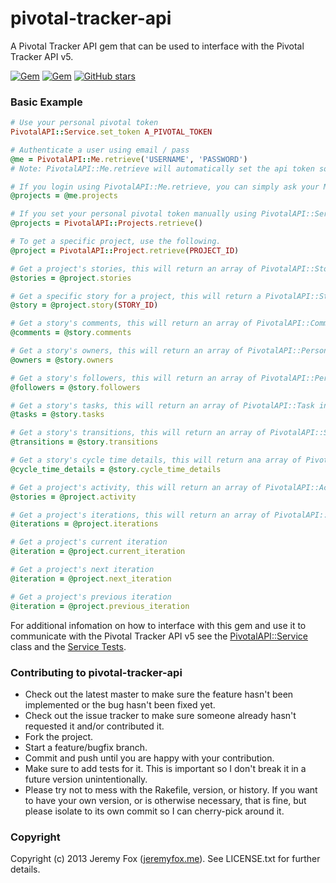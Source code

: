 pivotal-tracker-api
===================

A Pivotal Tracker API gem that can be used to interface with the Pivotal Tracker API v5.

[![Gem](https://img.shields.io/gem/v/pivotal-tracker-api.svg?maxAge=2592000)]() [![Gem](https://img.shields.io/gem/dtv/pivotal-tracker-api.svg?maxAge=2592000)]() [![GitHub stars](https://img.shields.io/github/stars/badges/shields.svg?style=social&label=Star&maxAge=2592000)](https://github.com/atljeremy/pivotal-tracker-api.git)

### Basic Example

```ruby
# Use your personal pivotal token
PivotalAPI::Service.set_token A_PIVOTAL_TOKEN
```

```ruby
# Authenticate a user using email / pass
@me = PivotalAPI::Me.retrieve('USERNAME', 'PASSWORD')
# Note: PivotalAPI::Me.retrieve will automatically set the api token so there is no need to use PivotalAPI::Service.set_token if you use PivotalAPI::Me.retrieve to login
```

```ruby
# If you login using PivotalAPI::Me.retrieve, you can simply ask your Me object for your projects.
@projects = @me.projects

# If you set your personal pivotal token manually using PivotalAPI::Service.set_token, you can get your projects using the following.
@projects = PivotalAPI::Projects.retrieve()
```

```ruby
# To get a specific project, use the following.
@project = PivotalAPI::Project.retrieve(PROJECT_ID)
```

```ruby
# Get a project's stories, this will return an array of PivotalAPI::Story instance's
@stories = @project.stories
```

```ruby
# Get a specific story for a project, this will return a PivotalAPI::Story instance
@story = @project.story(STORY_ID)
```

```ruby
# Get a story's comments, this will return an array of PivotalAPI::Comment instance's
@comments = @story.comments
```

```ruby
# Get a story's owners, this will return an array of PivotalAPI::Person instance's
@owners = @story.owners
```

```ruby
# Get a story's followers, this will return an array of PivotalAPI::Person instance's
@followers = @story.followers
```

```ruby
# Get a story's tasks, this will return an array of PivotalAPI::Task instance's
@tasks = @story.tasks
```

```ruby
# Get a story's transitions, this will return an array of PivotalAPI::StoryTransition instance's
@transitions = @story.transitions
```

```ruby
# Get a story's cycle time details, this will return ana array of PivotalAPI::CycleTimeDetails instance's
@cycle_time_details = @story.cycle_time_details
```

```ruby
# Get a project's activity, this will return an array of PivotalAPI::Activity instance's
@stories = @project.activity
```

```ruby
# Get a project's iterations, this will return an array of PivotalAPI::Iteration instance's
@iterations = @project.iterations
```

```ruby
# Get a project's current iteration
@iteration = @project.current_iteration
```

```ruby
# Get a project's next iteration
@iteration = @project.next_iteration
```

```ruby
# Get a project's previous iteration
@iteration = @project.previous_iteration
```

For additional infomation on how to interface with this gem and use it to communicate with the Pivotal Tracker API v5 see the [PivotalAPI::Service](https://github.com/atljeremy/pivotal-tracker-api/blob/master/lib/pivotal-tracker-api/service.rb) class and the [Service Tests](https://github.com/atljeremy/pivotal-tracker-api/blob/master/test/test_service.rb).

### Contributing to pivotal-tracker-api
 
* Check out the latest master to make sure the feature hasn't been implemented or the bug hasn't been fixed yet.
* Check out the issue tracker to make sure someone already hasn't requested it and/or contributed it.
* Fork the project.
* Start a feature/bugfix branch.
* Commit and push until you are happy with your contribution.
* Make sure to add tests for it. This is important so I don't break it in a future version unintentionally.
* Please try not to mess with the Rakefile, version, or history. If you want to have your own version, or is otherwise necessary, that is fine, but please isolate to its own commit so I can cherry-pick around it.

### Copyright

Copyright (c) 2013 Jeremy Fox ([jeremyfox.me](http://www.jeremyfox.me)). See LICENSE.txt for
further details.

